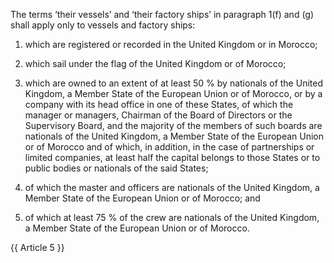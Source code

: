 The terms ‘their vessels’ and ‘their factory ships’ in paragraph 1(f) and (g) shall apply only to vessels and factory ships:

1. which are registered or recorded in the United Kingdom or in Morocco;

2. which sail under the flag of the United Kingdom or of Morocco;

3. which are owned to an extent of at least 50 % by nationals of the United Kingdom, a Member State of the European Union or of Morocco, or by a company with its head office in one of these States, of which the manager or managers, Chairman of the Board of Directors or the Supervisory Board, and the majority of the members of such boards are nationals of the United Kingdom, a Member State of the European Union or of Morocco and of which, in addition, in the case of partnerships or limited companies, at least half the capital belongs to those States or to public bodies or nationals of the said States;

4. of which the master and officers are nationals of the United Kingdom, a Member State of the European Union or of Morocco; and

5. of which at least 75 % of the crew are nationals of the United Kingdom, a Member State of the European Union or of Morocco.

{{ Article 5 }}

